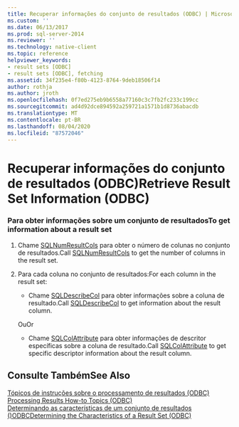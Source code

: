 ```yaml
---
title: Recuperar informações do conjunto de resultados (ODBC) | Microsoft Docs
ms.custom: ''
ms.date: 06/13/2017
ms.prod: sql-server-2014
ms.reviewer: ''
ms.technology: native-client
ms.topic: reference
helpviewer_keywords:
- result sets [ODBC]
- result sets [ODBC], fetching
ms.assetid: 34f235e4-f80b-4123-8764-9deb18506f14
author: rothja
ms.author: jroth
ms.openlocfilehash: 0f7ed275eb9b6558a77160c3c7fb2fc233c199cc
ms.sourcegitcommit: ad4d92dce894592a259721a1571b1d8736abacdb
ms.translationtype: MT
ms.contentlocale: pt-BR
ms.lasthandoff: 08/04/2020
ms.locfileid: "87572046"
---
```

# <a name="retrieve-result-set-information-odbc"></a><span data-ttu-id="a30dc-102">Recuperar informações do conjunto de resultados (ODBC)</span><span class="sxs-lookup"><span data-stu-id="a30dc-102">Retrieve Result Set Information (ODBC)</span></span>
    
### <a name="to-get-information-about-a-result-set"></a><span data-ttu-id="a30dc-103">Para obter informações sobre um conjunto de resultados</span><span class="sxs-lookup"><span data-stu-id="a30dc-103">To get information about a result set</span></span>  
  
1.  <span data-ttu-id="a30dc-104">Chame [SQLNumResultCols](../native-client-odbc-api/sqlnumresultcols.md) para obter o número de colunas no conjunto de resultados.</span><span class="sxs-lookup"><span data-stu-id="a30dc-104">Call [SQLNumResultCols](../native-client-odbc-api/sqlnumresultcols.md) to get the number of columns in the result set.</span></span>  
  
2.  <span data-ttu-id="a30dc-105">Para cada coluna no conjunto de resultados:</span><span class="sxs-lookup"><span data-stu-id="a30dc-105">For each column in the result set:</span></span>  
  
    -   <span data-ttu-id="a30dc-106">Chame [SQLDescribeCol](../native-client-odbc-api/sqldescribecol.md) para obter informações sobre a coluna de resultado.</span><span class="sxs-lookup"><span data-stu-id="a30dc-106">Call [SQLDescribeCol](../native-client-odbc-api/sqldescribecol.md) to get information about the result column.</span></span>  
  
     <span data-ttu-id="a30dc-107">Ou</span><span class="sxs-lookup"><span data-stu-id="a30dc-107">Or</span></span>  
  
    -   <span data-ttu-id="a30dc-108">Chame [SQLColAttribute](../native-client-odbc-api/sqlcolattribute.md) para obter informações de descritor específicas sobre a coluna de resultado.</span><span class="sxs-lookup"><span data-stu-id="a30dc-108">Call [SQLColAttribute](../native-client-odbc-api/sqlcolattribute.md) to get specific descriptor information about the result column.</span></span>  
  
## <a name="see-also"></a><span data-ttu-id="a30dc-109">Consulte Também</span><span class="sxs-lookup"><span data-stu-id="a30dc-109">See Also</span></span>  
 <span data-ttu-id="a30dc-110">[Tópicos de instruções sobre o processamento de resultados &#40;ODBC&#41;](../../database-engine/dev-guide/processing-results-how-to-topics-odbc.md) </span><span class="sxs-lookup"><span data-stu-id="a30dc-110">[Processing Results How-to Topics &#40;ODBC&#41;](../../database-engine/dev-guide/processing-results-how-to-topics-odbc.md) </span></span>  
 [<span data-ttu-id="a30dc-111">Determinando as características de um conjunto de resultados &#40;&#41;ODBC</span><span class="sxs-lookup"><span data-stu-id="a30dc-111">Determining the Characteristics of a Result Set &#40;ODBC&#41;</span></span>](../native-client-odbc-results/determining-the-characteristics-of-a-result-set-odbc.md)  
  
  
